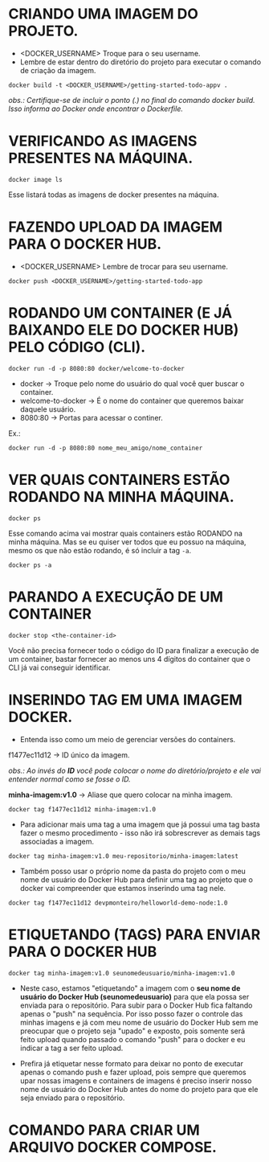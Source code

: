 # CRIANDO UMA IMAGEM DO PROJETO.

- <DOCKER_USERNAME> Troque para o seu username.
- Lembre de estar dentro do diretório do projeto para executar o comando de criação da imagem.

```
docker build -t <DOCKER_USERNAME>/getting-started-todo-appv .
```
_obs.: Certifique-se de incluir o ponto (.) no final do comando docker build. Isso informa ao Docker onde encontrar o Dockerfile._



# VERIFICANDO AS IMAGENS PRESENTES NA MÁQUINA.

```
docker image ls
```
Esse listará todas as imagens de docker presentes na máquina.



# FAZENDO UPLOAD DA IMAGEM PARA O **DOCKER HUB**.

- <DOCKER_USERNAME> Lembre de trocar para seu username.

````
docker push <DOCKER_USERNAME>/getting-started-todo-app
````



# RODANDO UM CONTAINER (E JÁ BAIXANDO ELE DO DOCKER HUB) PELO CÓDIGO (CLI).

````
docker run -d -p 8080:80 docker/welcome-to-docker
````
- docker -> Troque pelo nome do usuário do qual você quer buscar o container.
- welcome-to-docker -> É o nome do container que queremos baixar daquele usuário.
- 8080:80 -> Portas para acessar o continer.

Ex.: 
````
docker run -d -p 8080:80 nome_meu_amigo/nome_container
````



# VER QUAIS CONTAINERS ESTÃO RODANDO NA MINHA MÁQUINA.

````
docker ps
````
Esse comando acima vai mostrar quais containers estão RODANDO na minha máquina. Mas se eu quiser ver todos que eu possuo na máquina, mesmo os que não estão rodando, é só incluir a tag ````-a````. 
````
docker ps -a
````

# PARANDO A EXECUÇÃO DE UM CONTAINER

`````
docker stop <the-container-id>
`````
Você não precisa fornecer todo o código do ID para finalizar a execução de um container, bastar fornecer ao menos uns 4 dígitos do container que o CLI já vai conseguir identificar. 



# INSERINDO **TAG** EM UMA IMAGEM DOCKER.

- Entenda isso como um meio de gerenciar versões do containers.

f1477ec11d12 -> ID único da imagem. 

_obs.: Ao invés do **ID** você pode colocar o nome do diretório/projeto e ele vai 
entender normal como se fosse o ID._

**minha-imagem:v1.0** -> Aliase que quero colocar na minha imagem.

````
docker tag f1477ec11d12 minha-imagem:v1.0
````

- Para adicionar mais uma tag a uma imagem que já possui uma tag basta fazer o mesmo procedimento - isso não irá sobrescrever as demais tags associadas a imagem.

````
docker tag minha-imagem:v1.0 meu-repositorio/minha-imagem:latest
````

- Também posso usar o próprio nome da pasta do projeto com o meu nome de usuário
do Docker Hub para definir uma tag ao projeto que o docker vai compreender que estamos inserindo
uma tag nele. 

`````
docker tag f1477ec11d12 devpmonteiro/helloworld-demo-node:1.0
`````

# ETIQUETANDO (**TAGS**) PARA ENVIAR PARA O DOCKER HUB

````
docker tag minha-imagem:v1.0 seunomedeusuario/minha-imagem:v1.0
````
- Neste caso, estamos "etiquetando" a imagem com o **seu nome de usuário do Docker Hub (seunomedeusuario)** para que ela possa ser enviada para o repositório. Para subir para o Docker Hub fica faltando 
apenas o "push" na sequência. Por isso posso fazer o controle das minhas imagens e já com meu nome 
de usuário do Docker Hub sem me preocupar que o projeto seja "upado" e exposto, pois somente 
será feito upload quando passado o comando "push" para o docker e eu indicar a tag a ser feito upload.

- Prefira já etiquetar nesse formato para deixar no ponto de executar apenas o 
comando push e fazer upload, pois sempre que queremos upar nossas imagens e containers
de imagens é preciso inserir nosso nome de usuário do Docker Hub antes do nome do projeto
para que ele seja enviado para o repositório. 

# COMANDO PARA CRIAR UM ARQUIVO DOCKER COMPOSE.

`````

`````